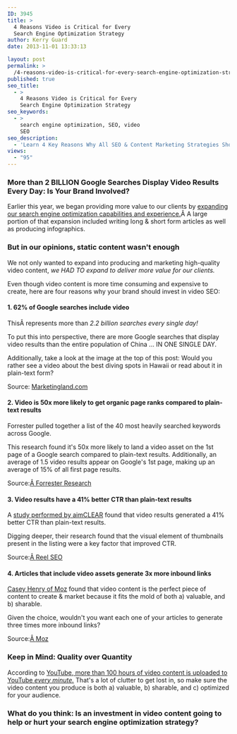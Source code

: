 ```yaml
---
ID: 3945
title: >
  4 Reasons Video is Critical for Every
  Search Engine Optimization Strategy
author: Kerry Guard
date: 2013-11-01 13:33:13

layout: post
permalink: >
  /4-reasons-video-is-critical-for-every-search-engine-optimization-strategy/
published: true
seo_title:
  - >
    4 Reasons Video is Critical for Every
    Search Engine Optimization Strategy
seo_keywords:
  - >
    search engine optimization, SEO, video
    SEO
seo_description:
  - 'Learn 4 Key Reasons Why All SEO & Content Marketing Strategies Should Include Video As a Key Component to Driving Site Traffic & Product Sales'
views:
  - "95"
---
```

<h3>More than 2 BILLION Google Searches Display Video Results Every Day: Is Your Brand Involved?</h3>
<p>Earlier this year, we began providing more value to our clients by <a title="Search Engine Optimization" href="http://mkgmediagroup.com/services/search-engine-optimization/" target="_blank">expanding our search engine optimization capabilities and experience.</a>Â A large portion of that expansion included writing long &amp; short form articles as well as producing infographics.</p>

<!--more-->

<h3>But in our opinions, static content wasn't enough</h3>

<p>We not only wanted to expand into producing and marketing high-quality video content, <em>we HAD TO expand to deliver more value for our clients.</em></p>
<p>Even though video content is more time consuming and expensive to create, here are four reasons why your brand should invest in video SEO:</p>

<h4>1. 62% of Google searches include video</h3>

<p>ThisÂ represents more than<em> 2.2 billion searches every single day!</em></p>
<p>To put this into perspective, there are more Google searches that display video results than the entire population of China ... IN ONE SINGLE DAY.</p>
<p>Additionally, take a look at the image at the top of this post: Would you rather see a video about the best diving spots in Hawaii or read about it in plain-text form?</p>
<p>Source: <a href="http://marketingland.com/infographic-video-youtube-wins-google-universal-search-37971" target="_blank">Marketingland.com</a></p>

<h4>2. Video is 50x more likely to get organic page ranks compared to plain-text results</h4>

<p>Forrester pulled together a list of the 40 most heavily searched keywords across Google.</p>
<p>This research found it's 50x more likely to land a video asset on the 1st page of a Google search compared to plain-text results. Additionally, an average of 1.5 video results appear on Google's 1st page, making up an average of 15% of all first page results.</p>
<p>Source:<a href="http://blogs.forrester.com/interactive_marketing/2009/01/the-easiest-way.html" target="_blank">Â Forrester Research</a></p>

<h4>3. Video results have a 41% better CTR than plain-text results</h3>

<p>A <a href="http://www.reelseo.com/videos-ranking-universal-search-results-video-seo-study/" target="_blank">study performed by aimCLEAR</a> found that video results generated a 41% better CTR than plain-text results.</p>
<p>Digging deeper, their research found that the visual element of thumbnails present in the listing were a key factor that improved CTR.</p>
<p>Source:<a href="http://blogs.forrester.com/interactive_marketing/2009/01/the-easiest-way.html" target="_blank">Â </a><a href="http://www.reelseo.com/videos-ranking-universal-search-results-video-seo-study/" target="_blank">Reel SEO</a></p>

<h4>4. Articles that include video assets generate 3x more inbound links</h4>

<p><a href="http://moz.com/blog/what-makes-a-link-worthy-post-part-1" target="_blank">Casey Henry of Moz</a> found that video content is the perfect piece of content to create &amp; market because it fits the mold of both a) valuable, and b) sharable.</p>
<p>Given the choice, wouldn't you want each one of your articles to generate three times more inbound links?</p>
<p>Source:<a href="http://blogs.forrester.com/interactive_marketing/2009/01/the-easiest-way.html" target="_blank">Â </a><a href="http://moz.com/blog/what-makes-a-link-worthy-post-part-1" target="_blank">Moz</a></p>

<h3>Keep in Mind: Quality over Quantity</h3>
<p>According to <a href="http://www.youtube.com/yt/press/statistics.html" target="_blank">YouTube, more than 100 hours of video content is uploaded to YouTube <em>every minute.</em></a> That's a lot of clutter to get lost in, so make sure the video content you produce is both a) valuable, b) sharable, and c) optimized for your audience.</p>

<h3>What do you think: Is an investment in video content going to help or hurt your search engine optimization strategy?</h3>